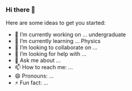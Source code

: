 ### Hi there 👋


Here are some ideas to get you started:

- 🔭 I’m currently working on ... undergraduate
- 🌱 I’m currently learning ... Physics
- 👯 I’m looking to collaborate on ... 
- 🤔 I’m looking for help with ... 
- 💬 Ask me about ... 
- 📫 How to reach me: ...
- 😄 Pronouns: ...
- ⚡ Fun fact: ...

